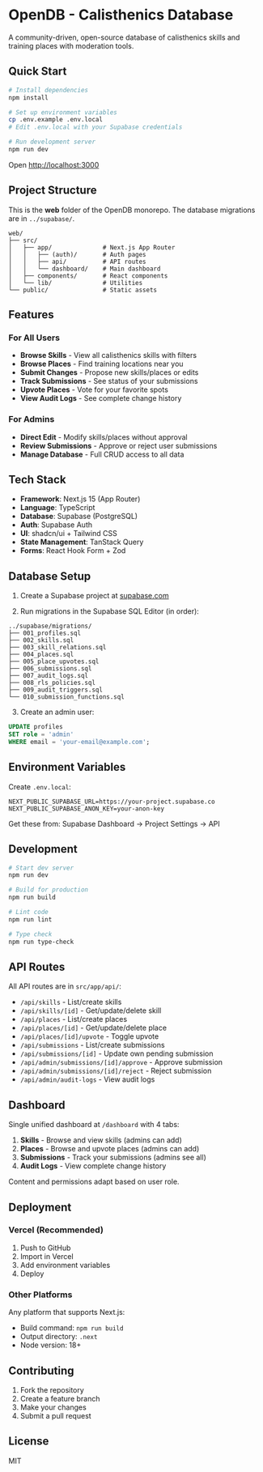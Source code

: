 # OpenDB - Calisthenics Database

A community-driven, open-source database of calisthenics skills and training places with moderation tools.

## Quick Start

```bash
# Install dependencies
npm install

# Set up environment variables
cp .env.example .env.local
# Edit .env.local with your Supabase credentials

# Run development server
npm run dev
```

Open [http://localhost:3000](http://localhost:3000)

## Project Structure

This is the **web** folder of the OpenDB monorepo. The database migrations are in `../supabase/`.

```
web/
├── src/
│   ├── app/              # Next.js App Router
│   │   ├── (auth)/       # Auth pages
│   │   ├── api/          # API routes
│   │   └── dashboard/    # Main dashboard
│   ├── components/       # React components
│   └── lib/              # Utilities
└── public/               # Static assets
```

## Features

### For All Users

- **Browse Skills** - View all calisthenics skills with filters
- **Browse Places** - Find training locations near you
- **Submit Changes** - Propose new skills/places or edits
- **Track Submissions** - See status of your submissions
- **Upvote Places** - Vote for your favorite spots
- **View Audit Logs** - See complete change history

### For Admins

- **Direct Edit** - Modify skills/places without approval
- **Review Submissions** - Approve or reject user submissions
- **Manage Database** - Full CRUD access to all data

## Tech Stack

- **Framework**: Next.js 15 (App Router)
- **Language**: TypeScript
- **Database**: Supabase (PostgreSQL)
- **Auth**: Supabase Auth
- **UI**: shadcn/ui + Tailwind CSS
- **State Management**: TanStack Query
- **Forms**: React Hook Form + Zod

## Database Setup

1. Create a Supabase project at [supabase.com](https://supabase.com)

2. Run migrations in the Supabase SQL Editor (in order):

```
../supabase/migrations/
├── 001_profiles.sql
├── 002_skills.sql
├── 003_skill_relations.sql
├── 004_places.sql
├── 005_place_upvotes.sql
├── 006_submissions.sql
├── 007_audit_logs.sql
├── 008_rls_policies.sql
├── 009_audit_triggers.sql
└── 010_submission_functions.sql
```

3. Create an admin user:

```sql
UPDATE profiles
SET role = 'admin'
WHERE email = 'your-email@example.com';
```

## Environment Variables

Create `.env.local`:

```env
NEXT_PUBLIC_SUPABASE_URL=https://your-project.supabase.co
NEXT_PUBLIC_SUPABASE_ANON_KEY=your-anon-key
```

Get these from: Supabase Dashboard → Project Settings → API

## Development

```bash
# Start dev server
npm run dev

# Build for production
npm run build

# Lint code
npm run lint

# Type check
npm run type-check
```

## API Routes

All API routes are in `src/app/api/`:

- `/api/skills` - List/create skills
- `/api/skills/[id]` - Get/update/delete skill
- `/api/places` - List/create places
- `/api/places/[id]` - Get/update/delete place
- `/api/places/[id]/upvote` - Toggle upvote
- `/api/submissions` - List/create submissions
- `/api/submissions/[id]` - Update own pending submission
- `/api/admin/submissions/[id]/approve` - Approve submission
- `/api/admin/submissions/[id]/reject` - Reject submission
- `/api/admin/audit-logs` - View audit logs

## Dashboard

Single unified dashboard at `/dashboard` with 4 tabs:

1. **Skills** - Browse and view skills (admins can add)
2. **Places** - Browse and upvote places (admins can add)
3. **Submissions** - Track your submissions (admins see all)
4. **Audit Logs** - View complete change history

Content and permissions adapt based on user role.

## Deployment

### Vercel (Recommended)

1. Push to GitHub
2. Import in Vercel
3. Add environment variables
4. Deploy

### Other Platforms

Any platform that supports Next.js:

- Build command: `npm run build`
- Output directory: `.next`
- Node version: 18+

## Contributing

1. Fork the repository
2. Create a feature branch
3. Make your changes
4. Submit a pull request

## License

MIT
